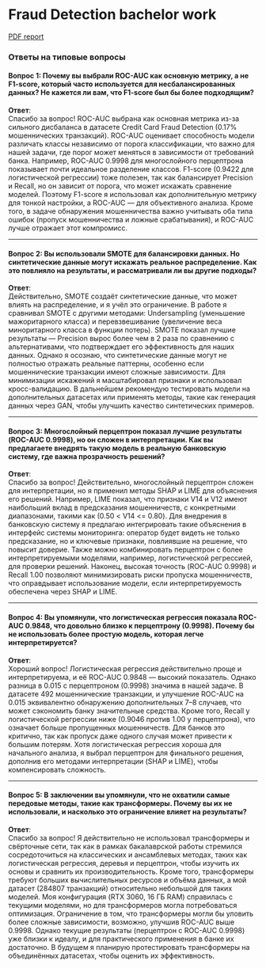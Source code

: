 # Fraud Detection bachelor work
[PDF report](../docs/report.pdf)
### Ответы на типовые вопросы
#### Вопрос 1: Почему вы выбрали ROC-AUC как основную метрику, а не F1-score, который часто используется для несбалансированных данных? Не кажется ли вам, что F1-score был бы более подходящим?

**Ответ**:  
Спасибо за вопрос! ROC-AUC выбрана как основная метрика из-за сильного дисбаланса в датасете Credit Card Fraud Detection (0.17% мошеннических транзакций). ROC-AUC оценивает способность модели различать классы независимо от порога классификации, что важно для нашей задачи, где порог может меняться в зависимости от требований банка. Например, ROC-AUC 0.9998 для многослойного перцептрона показывает почти идеальное разделение классов. F1-score (0.9422 для логистической регрессии) тоже полезен, так как балансирует Precision и Recall, но он зависит от порога, что может искажать сравнение моделей. Поэтому F1-score я использовал как дополнительную метрику для тонкой настройки, а ROC-AUC — для объективного анализа. Кроме того, в задаче обнаружения мошенничества важно учитывать оба типа ошибок (пропуск мошенничества и ложные срабатывания), и ROC-AUC лучше отражает этот компромисс.

---

#### Вопрос 2: Вы использовали SMOTE для балансировки данных. Но синтетические данные могут искажать реальное распределение. Как это повлияло на результаты, и рассматривали ли вы другие подходы?

**Ответ**:  
Действительно, SMOTE создаёт синтетические данные, что может влиять на распределение, и я учёл это ограничение. В работе я сравнивал SMOTE с другими методами: Undersampling (уменьшение мажоритарного класса) и перевзвешивание (увеличение веса миноритарного класса в функции потерь). SMOTE показал лучшие результаты — Precision вырос более чем в 2 раза по сравнению с альтернативами, что подтверждает его эффективность для наших данных. Однако я осознаю, что синтетические данные могут не полностью отражать реальные паттерны, особенно если мошеннические транзакции имеют сложные зависимости. Для минимизации искажений я масштабировал признаки и использовал кросс-валидацию. В дальнейшем рекомендую тестировать модели на дополнительных датасетах или применять методы, такие как генерация данных через GAN, чтобы улучшить качество синтетических примеров.

---

#### Вопрос 3: Многослойный перцептрон показал лучшие результаты (ROC-AUC 0.9998), но он сложен в интерпретации. Как вы предлагаете внедрять такую модель в реальную банковскую систему, где важна прозрачность решений?

**Ответ**:  
Спасибо за вопрос! Действительно, многослойный перцептрон сложен для интерпретации, но я применил методы SHAP и LIME для объяснения его решений. Например, LIME показал, что признаки V14 и V12 имеют наибольший вклад в предсказания мошенничеств, с конкретными диапазонами, такими как (0.50 < V14 <= 0.80). Для внедрения в банковскую систему я предлагаю интегрировать такие объяснения в интерфейс системы мониторинга: оператор будет видеть не только предсказание, но и ключевые признаки, повлиявшие на решение, что повысит доверие. Также можно комбинировать перцептрон с более интерпретируемыми моделями, например, логистической регрессией, для проверки решений. Наконец, высокая точность (ROC-AUC 0.9998) и Recall 1.00 позволяют минимизировать риски пропуска мошенничеств, что оправдывает использование модели, если интерпретируемость обеспечена через SHAP и LIME.

---

#### Вопрос 4: Вы упомянули, что логистическая регрессия показала ROC-AUC 0.9848, что довольно близко к перцептрону (0.9998). Почему бы не использовать более простую модель, которая легче интерпретируется?

**Ответ**:  
Хороший вопрос! Логистическая регрессия действительно проще и интерпретируема, и её ROC-AUC 0.9848 — высокий показатель. Однако разница в 0.015 с перцептроном (0.9998) значима в нашей задаче. В датасете 492 мошеннические транзакции, и улучшение ROC-AUC на 0.015 эквивалентно обнаружению дополнительных 7–8 случаев, что может сэкономить банку значительные средства. Кроме того, Recall у логистической регрессии ниже (0.9046 против 1.00 у перцептрона), что означает больше пропущенных мошенничеств. Для банков это критично, так как пропуск даже одного случая может привести к большим потерям. Хотя логистическая регрессия хороша для начального анализа, я выбрал перцептрон для финального решения, дополнив его методами интерпретации (SHAP и LIME), чтобы компенсировать сложность.

---

#### Вопрос 5: В заключении вы упомянули, что не охватили самые передовые методы, такие как трансформеры. Почему вы их не использовали, и насколько это ограничение влияет на результаты?

**Ответ**:  
Спасибо за вопрос! Я действительно не использовал трансформеры и свёрточные сети, так как в рамках бакалаврской работы стремился сосредоточиться на классических и ансамблевых методах, таких как логистическая регрессия, деревья и перцептрон, чтобы изучить их основы и сравнить их производительность. Кроме того, трансформеры требуют больших вычислительных ресурсов и объёма данных, а мой датасет (284807 транзакций) относительно небольшой для таких моделей. Моя конфигурация (RTX 3060, 16 ГБ RAM) справилась с текущими моделями, но для трансформеров могла потребоваться оптимизация. Ограничение в том, что трансформеры могли бы уловить более сложные зависимости, возможно, улучшив ROC-AUC выше 0.9998. Однако текущие результаты (перцептрон с ROC-AUC 0.9998) уже близки к идеалу, и для практического применения в банке их достаточно. В будущем я планирую протестировать трансформеры на объединённых датасетах, чтобы оценить их эффективность.
